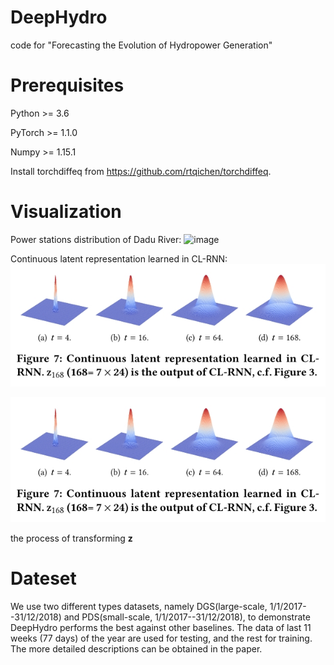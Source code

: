 # DeepHydro
code for "Forecasting the Evolution of Hydropower Generation"

# Prerequisites
Python >= 3.6

PyTorch >= 1.1.0

Numpy >= 1.15.1

Install torchdiffeq from https://github.com/rtqichen/torchdiffeq.

# Visualization
Power stations distribution of Dadu River:
![image](https://github.com/Anewnoob/DeepHydro/blob/master/png/power-distribution/power-distribution-1.png)

Continuous latent representation learned in CL-RNN:
![image](https://github.com/Anewnoob/DeepHydro/blob/master/png/CLRNN.jpg)
<div align=center><img src="https://github.com/Anewnoob/DeepHydro/blob/master/png/CLRNN.jpg" width="700" height="200" /></div>

 the process of transforming $\mathbf{z}$


# Dateset
We use two different types datasets, namely DGS(large-scale, 1/1/2017--31/12/2018) and PDS(small-scale, 1/1/2017--31/12/2018), to demonstrate DeepHydro performs the best against other baselines. The data of last 11 weeks (77 days) of the year are used for testing, and the rest for training. The more detailed descriptions can be obtained in the paper. 

